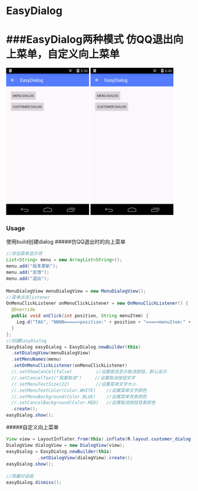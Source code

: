 # EasyDialog
###EasyDialog两种模式 仿QQ退出向上菜单，自定义向上菜单
===========================
<img src='https://github.com/hellosliu/EasyDialog/blob/master/images/menu.gif' height='400'/> 
<img src='https://github.com/hellosliu/EasyDialog/blob/master/images/customer.gif' height='400'/>

### Usage
使用build创建dialog
#####仿QQ退出时的向上菜单
```java
//添加菜单显示项
List<String> menu = new ArrayList<String>();
menu.add("版本更新");
menu.add("反馈");
menu.add("退出");

MenuDialogView menuDialogView = new MenuDialogView();
//菜单点击listener
OnMenuClickListener onMenuClickListener = new OnMenuClickListener() {
  @Override
  public void onClick(int position, String menuItem) {
    Log.d("TAG", "NNNN=====>position:" + position + "====>menuItem:" + menuItem);
  }
};
//创建EasyDialog
EasyDialog easyDialog = EasyDialog.newBuilder(this)
  .setDialogView(menuDialogView)
  .setMenuNames(menu)
  .setOnMenuClickListener(onMenuClickListener)
  //.setShowCanCel(false)         //设置是否显示取消按钮，默认显示
  //.setCancelText("我要取消")     //设置取消按钮文字
  //.setMenuTextSize(22)          //设置菜单文字大小
  //.setMenuTextColor(Color.WHITE)    //设置菜单文字颜色
  //.setMenuBackground(Color.BLUE)    //设置菜单背景颜色
  //.setCancelBackground(Color.RED)   //设置取消按钮背景颜色
  .create();
easyDialog.show();
```

#####自定义向上菜单
```java
View view = LayoutInflater.from(this).inflate(R.layout.customer_dialog, null);
DialogView dialogView = new DialogView(view);
easyDialog = EasyDialog.newBuilder(this)
            .setDialogView(dialogView).create();
easyDialog.show();

//隐藏对话框
easyDialog.dismiss();
```
